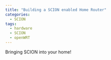 ```yaml
---
title: "Building a SCION enabled Home Router"
categories:
  - SCION
tags:
  - hardware
  - SCION
  - openWRT
---
```


Bringing SCION into your home!
